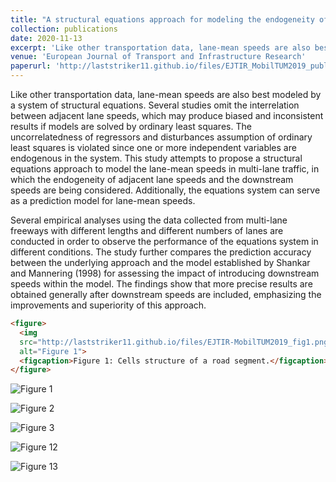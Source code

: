 ```yaml
---
title: "A structural equations approach for modeling the endogeneity of lane-mean speeds considering the downstream speeds"
collection: publications
date: 2020-11-13
excerpt: 'Like other transportation data, lane-mean speeds are also best modeled by a system of structural equations. Several studies omit...'
venue: 'European Journal of Transport and Infrastructure Research'
paperurl: 'http://laststriker11.github.io/files/EJTIR_MobilTUM2019_published_v.pdf'
---
```


Like other transportation data, lane-mean speeds are also best modeled by a system of structural equations. Several studies omit the interrelation between adjacent lane speeds, which may produce biased and inconsistent results if models are solved by ordinary least squares. The uncorrelatedness of regressors and disturbances assumption of ordinary least squares is violated since one or more independent variables are endogenous in the system. This study attempts to propose a structural equations approach to model the lane-mean speeds in multi-lane traffic, in which the endogeneity of adjacent lane speeds and the downstream speeds are being considered. Additionally, the equations system can serve as a prediction model for lane-mean speeds.

Several empirical analyses using the data collected from multi-lane freeways with different lengths and different numbers of lanes are conducted in order to observe the performance of the equations system in different conditions. The study further compares the prediction accuracy between the underlying approach and the model established by Shankar and Mannering (1998) for assessing the impact of introducing downstream speeds within the model. The findings show that more precise results are obtained generally after downstream speeds are included, emphasizing the improvements and superiority of this approach.

```html
<figure>
  <img
  src="http://laststriker11.github.io/files/EJTIR-MobilTUM2019_fig1.png"
  alt="Figure 1">
  <figcaption>Figure 1: Cells structure of a road segment.</figcaption>
</figure>
```

![Figure 1](http://laststriker11.github.io/files/EJTIR-MobilTUM2019_fig1.png "Figure 1: Cells structure of a road segment.")

![Figure 2](http://laststriker11.github.io/files/EJTIR-MobilTUM2019_fig2.png "Figure 2: A segment and its attached information.")

![Figure 3](http://laststriker11.github.io/files/EJTIR-MobilTUM2019_fig3.png "Figure 4: MAE curves of the new system and the old system in segment {0.2 miles, 2 lanes}.")

![Figure 12](http://laststriker11.github.io/files/EJTIR-MobilTUM2019_fig4.png "Figure 12: 0.2-mile series and 0.4-mile series.")

![Figure 13](http://laststriker11.github.io/files/EJTIR-MobilTUM2019_fig5.png "Figure 13: 3-lane series and 5-lane series.")
